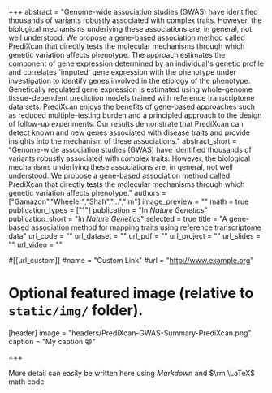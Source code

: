 +++
abstract = "Genome-wide association studies (GWAS) have identified thousands of variants robustly associated with complex traits. However, the biological mechanisms underlying these associations are, in general, not well understood. We propose a gene-based association method called PrediXcan that directly tests the molecular mechanisms through which genetic variation affects phenotype. The approach estimates the component of gene expression determined by an individual's genetic profile and correlates 'imputed' gene expression with the phenotype under investigation to identify genes involved in the etiology of the phenotype. Genetically regulated gene expression is estimated using whole-genome tissue-dependent prediction models trained with reference transcriptome data sets. PrediXcan enjoys the benefits of gene-based approaches such as reduced multiple-testing burden and a principled approach to the design of follow-up experiments. Our results demonstrate that PrediXcan can detect known and new genes associated with disease traits and provide insights into the mechanism of these associations."
abstract_short = "Genome-wide association studies (GWAS) have identified thousands of variants robustly associated with complex traits. However, the biological mechanisms underlying these associations are, in general, not well understood. We propose a gene-based association method called PrediXcan that directly tests the molecular mechanisms through which genetic variation affects phenotype."
authors = ["Gamazon","Wheeler","Shah","...","Im"]
image_preview = ""
math = true
publication_types = ["1"]
publication = "In *Nature Genetics*"
publication_short = "In *Nature Genetics*"
selected = true
title = "A gene-based association method for mapping traits using reference transcriptome data"
url_code = ""
url_dataset = ""
url_pdf = ""
url_project = ""
url_slides = ""
url_video = ""

#[[url_custom]]
#name = "Custom Link"
#url = "http://www.example.org"

# Optional featured image (relative to `static/img/` folder).
[header]
image = "headers/PrediXcan-GWAS-Summary-PrediXcan.png"
caption = "My caption :smile:"

+++

More detail can easily be written here using *Markdown* and $\rm \LaTeX$ math code.


<!-- abstract = "Genome-wide association studies (GWAS) have identified thousands of variants robustly associated with complex traits. However, the biological mechanisms underlying these associations are, in general, not well understood. We propose a gene-based association method called PrediXcan that directly tests the molecular mechanisms through which genetic variation affects phenotype. The approach estimates the component of gene expression determined by an individual's genetic profile and correlates 'imputed' gene expression with the phenotype under investigation to identify genes involved in the etiology of the phenotype. Genetically regulated gene expression is estimated using whole-genome tissue-dependent prediction models trained with reference transcriptome data sets. PrediXcan enjoys the benefits of gene-based approaches such as reduced multiple-testing burden and a principled approach to the design of follow-up experiments. Our results demonstrate that PrediXcan can detect known and new genes associated with disease traits and provide insights into the mechanism of these associations."
url = {http://www.nature.com/doifinder/10.1038/ng.3367},
abstract_short = ""
authors = ["GA Cushen"]
date = "2015-09-01"
image_preview = ""
math = true
publication_types = ["2"]
publication = "In Nature Genetics"
publication_short = ""
selected = true
url_code = ""
url_dataset = ""
url_pdf = ""
url_project = "project/deep-learning/"
url_slides = ""
url_video = ""
itle =
year = "2015" -->
